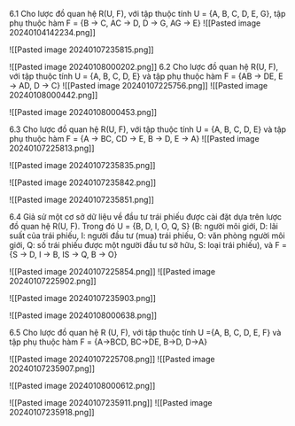 6.1 Cho lược đồ quan hệ R(U, F), với tập thuộc tính U = {A, B, C, D, E, G}, tập phụ thuộc hàm F = {B → C, AC → D, D → G, AG → E}
![[Pasted image 20240104142234.png]]

![[Pasted image 20240107235815.png]]


![[Pasted image 20240108000202.png]]
6.2 Cho lược đồ quan hệ R(U, F), với tập thuộc tính U = {A, B, C, D, E} và tập phụ thuộc hàm F = {AB → DE, E → AD, D → C}
![[Pasted image 20240107225756.png]]
![[Pasted image 20240108000442.png]]


![[Pasted image 20240108000453.png]]



6.3 Cho lược đồ quan hệ R(U, F), với tập thuộc tính U = {A, B, C, D, E} và tập phụ thuộc hàm F = {A → BC, CD → E, B → D, E → A}
![[Pasted image 20240107225813.png]]


![[Pasted image 20240107235835.png]]

![[Pasted image 20240107235842.png]]

![[Pasted image 20240107235851.png]]

6.4 Giả sử một cơ sở dữ liệu về đầu tư trái phiếu được cài đặt dựa trên lược đồ quan hệ R(U, F). Trong đó
U = {B, D, I, O, Q, S} (B: người môi giới, D: lãi suất của trái phiếu, I: người đầu tư (mua) trái phiếu, O: văn phòng người môi giới, Q: số trái phiếu được một người đầu tư sở hữu, S: loại trái phiếu), và F = {S → D, I → B, IS → Q, B → O}

![[Pasted image 20240107225854.png]]
![[Pasted image 20240107225902.png]]

![[Pasted image 20240107235903.png]]

![[Pasted image 20240108000638.png]]

6.5 Cho lược đồ quan hệ R (U, F), với tập thuộc tính U ={A, B, C, D, E, F} và tập phụ thuộc hàm F = {A→BCD, BC→DE, B→D, D→A}

![[Pasted image 20240107225708.png]]
![[Pasted image 20240107235907.png]]

![[Pasted image 20240108000612.png]]

![[Pasted image 20240107235911.png]]
![[Pasted image 20240107235918.png]]